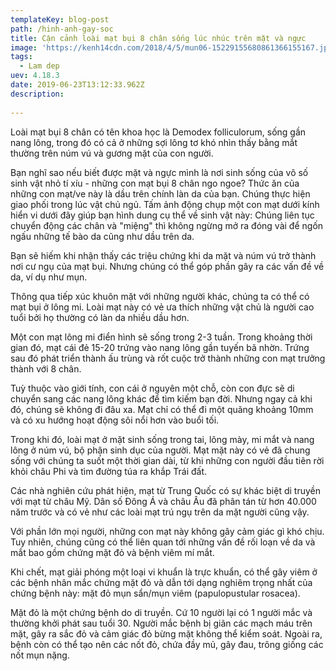 ```yaml
---
templateKey: blog-post
path: /hinh-anh-gay-soc
title: Cận cảnh loài mạt bụi 8 chân sống lúc nhúc trên mặt và ngực
image: 'https://kenh14cdn.com/2018/4/5/mun06-15229155680861366155167.jpeg' 
tags:
  - Lam dep
uev: 4.18.3
date: 2019-06-23T13:12:33.962Z
description:
 
---
```



Loài mạt bụi 8 chân có tên khoa học là Demodex folliculorum, sống gần nang lông, trong đó có cả ở những sợi lông tơ khó nhìn thấy bằng mắt thường trên núm vú và gương mặt của con người.


Bạn nghĩ sao nếu biết được mặt và ngực mình là nơi sinh sống của vô số sinh vật nhỏ tí xíu - những con mạt bụi 8 chân ngo ngoe? Thức ăn của những con mạt/ve này là dầu trên chính làn da của bạn. Chúng thực hiện giao phối trong lúc vật chủ ngủ. Tấm ảnh động chụp một con mạt dưới kính hiển vi dưới đây giúp bạn hình dung cụ thể về sinh vật này: Chúng liên tục chuyển động các chân và "miệng" thì không ngừng mở ra đóng vài để ngốn ngấu những tế bào da cũng như dầu trên da.


Bạn sẽ hiếm khi nhận thấy các triệu chứng khi da mặt và núm vú trở thành nơi cư ngụ của mạt bụi. Nhưng chúng có thể góp phần gây ra các vấn đề về da, ví dụ như mụn. 

Thông qua tiếp xúc khuôn mặt với những người khác, chúng ta có thể có mạt bụi ở lông mi. Loài mạt này có vẻ ưa thích những vật chủ là người cao tuổi bởi họ thường có làn da nhiều dầu hơn.

Một con mạt lông mi điển hình sẽ sống trong 2-3 tuần. Trong khoảng thời gian đó, mạt cái đẻ 15-20 trứng vào nang lông gần tuyến bã nhờn. Trứng sau đó phát triển thành ấu trùng và rốt cuộc trở thành những con mạt trưởng thành với 8 chân.

Tuỳ thuộc vào giới tính, con cái ở nguyên một chỗ, còn con đực sẽ di chuyển sang các nang lông khác để tìm kiếm bạn đời. Nhưng ngay cả khi đó, chúng sẽ không đi đâu xa. Mạt chỉ có thể đi một quãng khoảng 10mm và có xu hướng hoạt động sôi nổi hơn vào buổi tối.

Trong khi đó, loài mạt ở mặt sinh sống trong tai, lông mày, mi mắt và nang lông ở núm vú, bộ phận sinh dục của người. Mạt mặt này có vẻ đã chung sống với chúng ta suốt một thời gian dài, từ khi những con người đầu tiên rời khỏi châu Phi và tìm đường túa ra khắp Trái đất.

Các nhà nghiên cứu phát hiện, mạt từ Trung Quốc có sự khác biệt di truyền với mạt từ châu Mỹ. Dân số Đông Á và châu Âu đã phân tán từ hơn 40.000 năm trước và có vẻ như các loài mạt trú ngụ trên da mặt người cũng vậy.


Với phần lớn mọi người, những con mạt này không gây cảm giác gì khó chịu. Tuy nhiên, chúng cũng có thể liên quan tới những vấn đề rối loạn về da và mắt bao gồm chứng mặt đỏ và bệnh viêm mí mắt.

Khi chết, mạt giải phóng một loại vi khuẩn là trực khuẩn, có thể gây viêm ở các bệnh nhân mắc chứng mặt đỏ và dẫn tới dạng nghiêm trọng nhất của chứng bệnh này: mặt đỏ mụn sẩn/mụn viêm (papulopustular rosacea).

Mặt đỏ là một chứng bệnh do di truyền. Cứ 10 người lại có 1 người mắc và thường khởi phát sau tuổi 30. Người mắc bệnh bị giãn các mạch máu trên mặt, gây ra sắc đỏ và cảm giác đỏ bừng mặt không thể kiểm soát. Ngoài ra, bệnh còn có thể tạo nên các nốt đỏ, chứa đầy mủ, gây đau, trông giống các nốt mụn nặng.